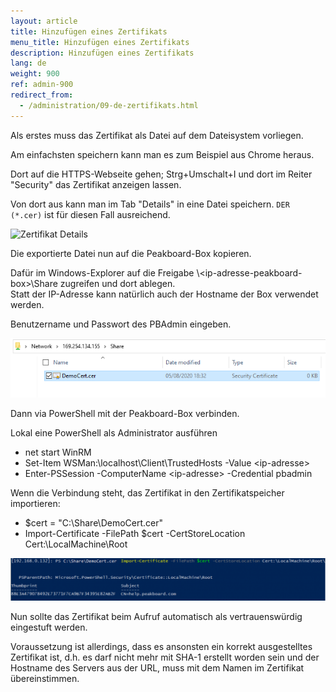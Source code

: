 ```yaml
---
layout: article
title: Hinzufügen eines Zertifikats
menu_title: Hinzufügen eines Zertifikats
description: Hinzufügen eines Zertifikats
lang: de
weight: 900
ref: admin-900
redirect_from:
  - /administration/09-de-zertifikats.html
---
```


Als erstes muss das Zertifikat als Datei auf dem Dateisystem vorliegen.

Am einfachsten speichern kann man es zum Beispiel aus Chrome heraus.

Dort auf die HTTPS-Webseite gehen; Strg+Umschalt+I und dort im Reiter "Security" das Zertifikat anzeigen lassen.

Von dort aus kann man im Tab "Details" in eine Datei speichern. `DER (*.cer)` ist für diesen Fall ausreichend.

![Zertifikat Details](/assets/images/admin/certificates/zertifikat-details.png)

Die exportierte Datei nun auf die Peakboard-Box kopieren.

Dafür im Windows-Explorer auf die Freigabe \\\<ip-adresse-peakboard-box>\Share zugreifen und dort ablegen.  
Statt der IP-Adresse kann natürlich auch der Hostname der Box verwendet werden.

Benutzername und Passwort des PBAdmin eingeben.

![Window Explorer](/assets/images/admin/certificates/windows-explorer2.png)

Dann via PowerShell mit der Peakboard-Box verbinden.

Lokal eine PowerShell als Administrator ausführen

* net start WinRM
* Set-Item WSMan:\localhost\Client\TrustedHosts -Value \<ip-adresse\>
* Enter-PSSession -ComputerName \<ip-adresse\> -Credential pbadmin

Wenn die Verbindung steht, das Zertifikat in den Zertifikatspeicher importieren:

* $cert = "C:\Share\DemoCert.cer"
* Import-Certificate -FilePath $cert -CertStoreLocation Cert:\LocalMachine\Root

![PowerShell](/assets/images/admin/certificates/powershell2.png)

Nun sollte das Zertifikat beim Aufruf automatisch als vertrauenswürdig eingestuft werden.

Voraussetzung ist allerdings, dass es ansonsten ein korrekt ausgestelltes Zertifikat ist, d.h. es darf nicht mehr mit SHA-1 erstellt worden sein und der Hostname des Servers aus der URL, muss mit dem Namen im Zertifikat übereinstimmen.